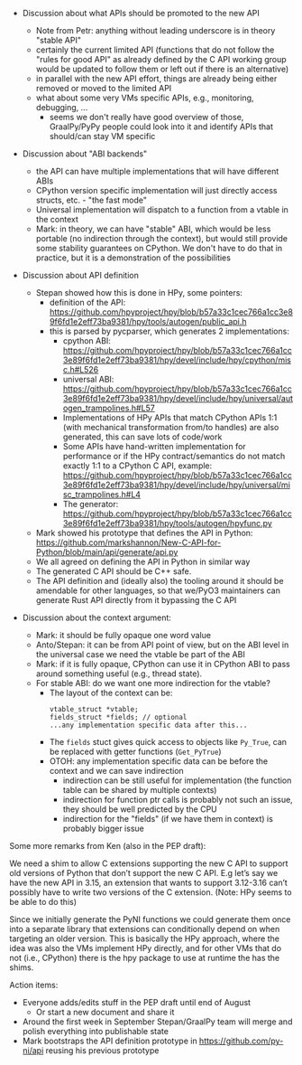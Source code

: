 * Discussion about what APIs should be promoted to the new API
    * Note from Petr: anything without leading underscore is in theory "stable API"
    * certainly the current limited API (functions that do not follow the "rules for good API" as already defined by the C API working group would be updated to follow them or left out if there is an alternative)
    * in parallel with the new API effort, things are already being either removed or moved to the limited API
    * what about some very VMs specific APIs, e.g., monitoring, debugging, ...
        * seems we don't really have good overview of those, GraalPy/PyPy people could look into it and identify APIs that should/can stay VM specific

* Discussion about "ABI backends"
    * the API can have multiple implementations that will have different ABIs
    * CPython version specific implementation will just directly access structs, etc. - "the fast mode"
    * Universal implementation will dispatch to a function from a vtable in the context
    * Mark: in theory, we can have "stable" ABI, which would be less portable (no indirection through the context), but would still provide some stability guarantees on CPython. We don't have to do that in practice, but it is a demonstration of the possibilities

* Discussion about API definition
    * Stepan showed how this is done in HPy, some pointers:
        * definition of the API: https://github.com/hpyproject/hpy/blob/b57a33c1cec766a1cc3e89f6fd1e2eff73ba9381/hpy/tools/autogen/public_api.h
        * this is parsed by pycparser, which generates 2 implementations:
            * cpython ABI: https://github.com/hpyproject/hpy/blob/b57a33c1cec766a1cc3e89f6fd1e2eff73ba9381/hpy/devel/include/hpy/cpython/misc.h#L526
            * universal ABI: https://github.com/hpyproject/hpy/blob/b57a33c1cec766a1cc3e89f6fd1e2eff73ba9381/hpy/devel/include/hpy/universal/autogen_trampolines.h#L57
            * Implementations of HPy APIs that match CPython APIs 1:1 (with mechanical transformation from/to handles) are also generated, this can save lots of code/work
            * Some APIs have hand-written implementation for performance or if the HPy contract/semantics do not match exactly 1:1 to a CPython C API, example: https://github.com/hpyproject/hpy/blob/b57a33c1cec766a1cc3e89f6fd1e2eff73ba9381/hpy/devel/include/hpy/universal/misc_trampolines.h#L4
            * The generator: https://github.com/hpyproject/hpy/blob/b57a33c1cec766a1cc3e89f6fd1e2eff73ba9381/hpy/tools/autogen/hpyfunc.py
    * Mark showed his prototype that defines the API in Python: https://github.com/markshannon/New-C-API-for-Python/blob/main/api/generate/api.py
    * We all agreed on defining the API in Python in similar way
    * The generated C API should be C++ safe. 
    * The API definition and (ideally also) the tooling around it should be amendable for other languages, so that we/PyO3 maintainers can generate Rust API directly from it bypassing the C API

* Discussion about the context argument:
    * Mark: it should be fully opaque one word value
    * Anto/Stepan: it can be from API point of view, but on the ABI level in the universal case we need the vtable be part of the ABI
    * Mark: if it is fully opaque, CPython can use it in CPython ABI to pass around something useful (e.g., thread state).
    * For stable ABI: do we want one more indirection for the vtable?
        * The layout of the context can be:
            ```
            vtable_struct *vtable;
            fields_struct *fields; // optional
            ...any implementation specific data after this...
            ```
        * The `fields` stuct gives quick access to objects like `Py_True`, can be replaced with getter functions (`Get_PyTrue`)
        * OTOH: any implementation specific data can be before the context and we can save indirection
            * indirection can be still useful for implementation (the function table can be shared by multiple contexts)
            * indirection for function ptr calls is probably not such an issue, they should be well predicted by the CPU
            * indirection for the "fields" (if we have them in context) is probably bigger issue

Some more remarks from Ken (also in the PEP draft):

We need a shim to allow C extensions supporting the new C API to support old versions of Python that don’t support the new C API. E.g let’s say we have the new API in 3.15, an extension that wants to support 3.12-3.16 can’t possibly have to write two versions of the C extension. (Note: HPy seems to be able to do this)

Since we initially generate the PyNI functions we could generate them once into a separate library that extensions can conditionally depend on when targeting an older version. This is basically the HPy approach, where the idea was also the VMs implement HPy directly, and for other VMs that do not (i.e., CPython) there is the hpy package to use at runtime the has the shims.

Action items:

 * Everyone adds/edits stuff in the PEP draft until end of August
     * Or start a new document and share it
 * Around the first week in September Stepan/GraalPy team will merge and polish everything into publishable state
 * Mark bootstraps the API definition prototype in https://github.com/py-ni/api reusing his previous prototype
